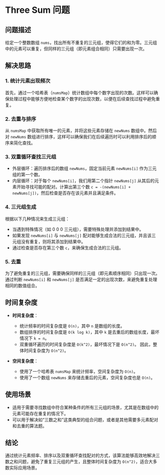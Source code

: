 # Three Sum 问题

## 问题描述

给定一个整数数组 `nums`，找出所有不重复的三元组，使得它们的和为零。三元组中的元素可以重复，但同样的三元组（即元素组合相同）只需要出现一次。

## 解决思路

### 1. **统计元素出现频次**

首先，通过一个哈希表（`numsMap`）统计数组中每个数字出现的次数。这样可以确保处理过程中能够方便地检查某个数字的出现次数，以便在后续查找过程中避免重复。

### 2. **去重与排序**

从 `numsMap` 中获取所有唯一的元素，并将这些元素存储在 `newNums` 数组中。然后对 `newNums` 数组进行排序，这样可以确保我们在后续遍历时可以利用排序后的顺序来简化查找。

### 3. **双重循环查找三元组**

- 外层循环：遍历排序后的数组 `newNums`，固定当前元素 `newNums[i]` 作为三元组的第一个数。
- 内层循环：对于每个 `newNums[i]`，我们用第二个指针 `newNums[j]` 从其后的元素开始寻找可能的配对。计算出第三个数 `c = -(newNums[i] + newNums[j])`，然后检查是否存在该元素并且满足条件。

### 4. **三元组生成**

根据以下几种情况来生成三元组：
- 当遇到特殊情况（如 0 0 0 三元组），需要特殊处理并添加到结果中。
- 如果发现 `newNums[i]` 与 `newNums[j]` 配对能够生成合法的三元组，并且该三元组没有重复，则将其添加到结果中。
- 通过检查是否存在第三个数 `c`，来确保生成合法的三元组。

### 5. **去重**

为了避免重复的三元组，需要确保同样的三元组（即元素顺序相同）只出现一次。通过判断 `newNums[i]` 和 `newNums[j]` 是否满足一定的出现次数，来避免重复处理相同的数值组合。

## 时间复杂度

- **时间复杂度**：
    - 统计频率的时间复杂度是 `O(n)`，其中 `n` 是数组的长度。
    - 数组排序的时间复杂度是 `O(k log k)`，其中 `k` 是去重后的数组长度，最坏情况下 `k = n`。
    - 双重循环遍历的时间复杂度是 `O(k^2)`，最坏情况下是 `O(n^2)`。
      因此，整体时间复杂度为 `O(n^2)`。

- **空间复杂度**：
    - 使用了一个哈希表 `numsMap` 来统计频率，空间复杂度为 `O(n)`。
    - 使用了一个数组 `newNums` 来存储去重后的元素，空间复杂度也是 `O(n)`。

## 使用场景

- 适用于需要寻找数组中符合某种条件的所有三元组的场景，尤其是在数组中的元素可能存在重复的情况下。
- 可以用于解决如“三数之和”这类典型的组合问题，或者是其他需要多元素配对和去重的算法题。

## 结论

通过统计元素频率、排序以及双重循环查找配对的方式，该算法能够高效地解决三数之和问题，避免了重复三元组的产生，且整体时间复杂度为 `O(n^2)`，适合大多数实际应用场景。